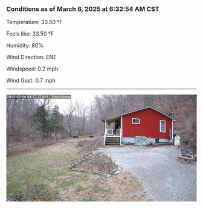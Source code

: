 ### Conditions as of March 6, 2025 at 6:32:54 AM CST 

Temperature: 33.50 &deg;F

Feels like: 33.50 &deg;F

Humidity: 80%

Wind Direction: ENE

Windspeed: 0.2 mph

Wind Gust: 0.7 mph

---

<img src="./images/latest.jpeg"/>

